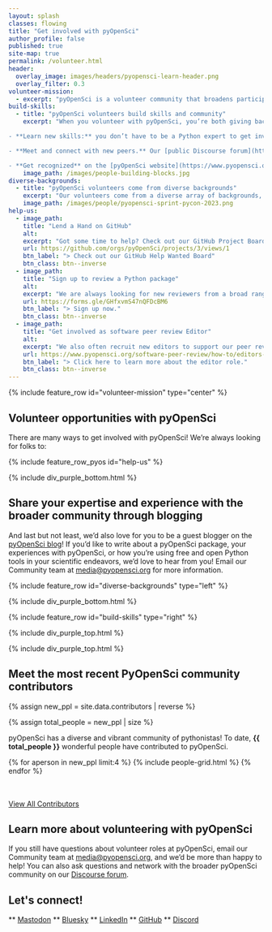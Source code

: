 ```yaml
---
layout: splash
classes: flowing
title: "Get involved with pyOpenSci"
author_profile: false
published: true
site-map: true
permalink: /volunteer.html
header:
  overlay_image: images/headers/pyopensci-learn-header.png
  overlay_filter: 0.3
volunteer-mission:
  - excerpt: "pyOpenSci is a volunteer community that broadens participation in scientific open source. We make finding, sharing and contributing to reusable code easier for everyone, everywhere."
build-skills:
  - title: "pyOpenSci volunteers build skills and community"
    excerpt: "When you volunteer with pyOpenSci, you’re both giving back and developing professional skills. As a volunteer you will:

- **Learn new skills:** you don’t have to be a Python expert to get involved with pyOpenSci. We can help you level up your packaging game and learn how to constructively review both code and copy through contributions to our online learning resources.

- **Meet and connect with new peers.** Our [public Discourse forum](https://pyopensci.discourse.group/) is a great place to ask and answer questions, as well as discuss packaging and open science with other Pythonistas.

- **Get recognized** on the [pyOpenSci website](https://www.pyopensci.org/our-community/index.html) and in our [GitHub repositories](https://github.com/pyOpenSci): your contribution matters, and we want to ensure your work is recognized and celebrated in a public forum. If you serve as an editor you can also connect with pyOpenSci professionally as a volunteer for our organization on LinkedIn"
    image_path: /images/people-building-blocks.jpg
diverse-backgrounds:
  - title: "pyOpenSci volunteers come from diverse backgrounds"
    excerpt: "Our volunteers come from a diverse array of backgrounds, including industry, academia, agencies, national labs, and more. pyOpenSci volunteers are primarily engaged in both the peer review process and developing resources to support the scientific Python community. Volunteers  help improve the quality, maintainability and usability of the software that scientists need for open science. They also support maintainers in developing scientific Python software."
    image_path: /images/people/pyopensci-sprint-pycon-2023.png
help-us:
  - image_path:
    title: "Lend a Hand on GitHub"
    alt:
    excerpt: "Got some time to help? Check out our GitHub Project Board for a list of current issues that we could use help with. Any issue that is tagged `help-wanted` in our repos is also fair game for anyone to tackle! We add anyone who contributes to pyOpenSci to our [community page](/our-community/). "
    url: https://github.com/orgs/pyOpenSci/projects/3/views/1
    btn_label: "> Check out our GitHub Help Wanted Board"
    btn_class: btn--inverse
  - image_path:
    title: "Sign up to review a Python package"
    alt:
    excerpt: "We are always looking for new reviewers from a broad range of scientific domains. Some reviewers have extensive packaging expertise and others have domain expertise or focus on package usability. If you are new to reviewing we are happy to support you through our peer review mentorship program. [Learn more about the reviewer role](https://www.pyopensci.org/software-peer-review/how-to/reviewer-guide.html) and sign up using the link below."
    url: https://forms.gle/GHfxvmS47nQFDcBM6
    btn_label: "> Sign up now."
    btn_class: btn--inverse
  - image_path:
    title: "Get involved as software peer review Editor"
    alt:
    excerpt: "We also often recruit new editors to support our peer review process. "
    url: https://www.pyopensci.org/software-peer-review/how-to/editors-guide.html
    btn_label: "> Click here to learn more about the editor role."
    btn_class: btn--inverse
---
```


{% include feature_row id="volunteer-mission" type="center" %}


<div class="pyos-section purple" markdown="1">
<div class="content padding" markdown="1">

## Volunteer opportunities with pyOpenSci

There are many ways to get involved with pyOpenSci! We’re always looking for folks to:

{% include feature_row_pyos id="help-us" %}


</div>
</div>

{% include div_purple_bottom.html  %}


<div class="pyos-section" markdown="1">
<div class="content padding" markdown="1">

## Share your expertise and experience with the broader community through blogging

And last but not least, we’d also love for you to be a guest blogger on the [pyOpenSci blog](https://www.pyopensci.org/blog/index.html)! If you’d like to write about a pyOpenSci package, your experiences with pyOpenSci, or how you’re using free and open Python tools in your scientific endeavors, we’d love to hear from you! Email our Community team at [media@pyopensci.org](mailto:media@pyopensci.org) for more information.



</div>
</div>


<div class="pyos-section purple">
<div class="content" markdown="1">

{% include feature_row id="diverse-backgrounds" type="left" %}

</div>
</div>

{% include div_purple_bottom.html  %}


<div class="pyos-section" markdown="1">
<div class="content" markdown="1">

{% include feature_row id="build-skills" type="right" %}

</div>
</div>

{% include div_purple_top.html  %}

{% include div_purple_top.html  %}

<div class="pyos-section purple" markdown="1">
<div class="content padding" markdown="1">

## Meet the most recent PyOpenSci community contributors

<!-- Get a list of all contribs and sort reverse so newest are first -->
{% assign new_ppl = site.data.contributors | reverse %}

{% assign total_people = new_ppl | size %}

pyOpenSci has a diverse and vibrant community of pythonistas! To date,
**{{ total_people }}** wonderful people have contributed to pyOpenSci.

<div class="entries-grid">
{% for aperson in new_ppl limit:4 %}
    {% include people-grid.html  %}
{% endfor %}
</div>

<br clear="both">
<br clear="both">

<a href="/python-packages/" class="btn btn--info">View All Contributors <i class="fa fa-4 fa-arrow-circle-right" aria-hidden="true"></i></a>


</div>
</div>


<div class="pyos-section" markdown="1">
<div class="content padding" markdown="1">


## Learn more about volunteering with pyOpenSci

If you still have questions about volunteer roles at pyOpenSci, email our Community team at [media@pyopensci.org](mailto:media@pyopensci.org), and we’d be more than happy to help! You can also ask questions and network with the broader pyOpenSci community on our [Discourse forum](https://pyopensci.discourse.group/).

## Let's connect!

** [<i class="fa-brands fa-mastodon"></i> Mastodon](https://fosstodon.org/@pyopensci)
** [<i class="fa-solid fa-cloud"></i> Bluesky](https://bsky.app/profile/pyopensci.org)
** [<i class="fa-brands fa-linkedin"></i> LinkedIn](https://www.linkedin.com/company/pyopensci)
** [<i class="fa-brands fa-github"></i> GitHub](https://github.com/pyOpenSci)
** [<i class="fa-brands fa-discord"></i> Discord](https://discord.gg/yYyDFP2BcP)


</div>
</div>
